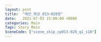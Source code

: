 ```yaml
---
layout: post
title:  "메인_회상_013~028장"
date:   2021-07-03 15:00:00 +0000
categories: Main
Tags: Story Main
SceneCode: ["scene_skip_cp013-028_q1_s10"]
---
```

